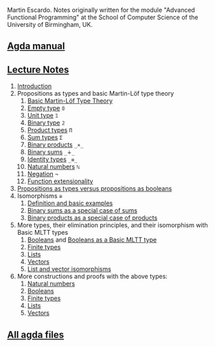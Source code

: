 Martin Escardo. Notes originally written for the module "Advanced Functional Programming" at the School of Computer Science of the University of Birmingham, UK.

## [Agda manual](https://agda.readthedocs.io/en/latest/)

## [Lecture Notes](files)

 1. [Introduction](files/introduction.lagda.md)
 1. Propositions as types and basic Martin-Löf type theory
    1. [Basic Martin-Löf Type Theory](files/curry-howard.lagda.md)
    1. [Empty type](files/empty-type.lagda.md) `𝟘`
    1. [Unit type](files/unit-type.lagda.md) `𝟙`
    1. [Binary type](files/binary-type.lagda.md) `𝟚`
    1. [Product types](files/products.lagda.md) `Π`
    1. [Sum types](files/sums.lagda.md) `Σ`
    1. [Binary products](files/binary-products.lagda.md) `_×_`
    1. [Binary sums](files/binary-sums.lagda.md) `_∔_`
    1. [Identity types](files/identity-type.lagda.md) `_≡_`
    1. [Natural numbers](files/natural-numbers-type.lagda.md) `ℕ`
    1. [Negation](files/negation.lagda.md) `¬`
    1. [Function extensionality](files/function-extensionality.lagda.md)
 1. [Propositions as types versus propositions as booleans](files/decidability.lagda.md)
 1. Isomorphisms `≅`
    1. [Definition and basic examples](files/isomorphisms.lagda.md)
    1. [Binary sums as a special case of sums](files/binary-sums-as-sums.lagda.md)
    1. [Binary products as a special case of products](files/binary-products-as-products.lagda.md)
 1. More types, their elimination principles, and their isomorphism with Basic MLTT types
    1. [Booleans](files/Bool.lagda.md) and [Booleans as a Basic MLTT type](files/Bool-functions.lagda.md)
    1. [Finite types](files/Fin.lagda.md)
    1. [Lists](files/List.lagda.md)
    1. [Vectors](files/Vector.lagda.md)
    1. [List and vector isomorphisms](files/vector-and-list-isomorphisms.lagda.md)
 1. More constructions and proofs with the above types:
    1. [Natural numbers](/files/LectureNotes/files/natural-numbers-functions.lagda.md)
    1. [Booleans](/files/LectureNotes/files/Bool-functions.lagda.md)
    1. [Finite types](/files/LectureNotes/files/Fin-functions.lagda.md)
    1. [Lists](/files/LectureNotes/files/List-functions.lagda.md)
    1. [Vectors](/files/LectureNotes/files/Vector-functions.lagda.md)

## [All agda files](files/index.lagda.md)
